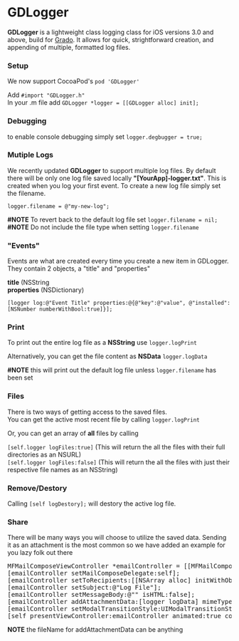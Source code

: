 # GDLogger
<strong>GDLogger</strong> is a lightweight class logging class for iOS versions 3.0 and above, build for <a href="http://gradoapp.com">Grado</a>. It allows for quick, strightforward creation, and appending of multiple, formatted log files.<p>

<h3>Setup</h3>
We now support CocoaPod's <code>pod 'GDLogger'</code><p>

Add <code>#import "GDLogger.h"</code>
<br/>
In your .m file add <code>GDLogger *logger = [[GDLogger alloc] init];</code>

<h3>Debugging</h3>
to enable console debugging simply set <code>logger.degbugger = true;</code><p>
<p>
	
<h3>Mutiple Logs</h3>
We recently updated <strong>GDLogger</strong> to support multiple log files. By default there will be only one log file saved locally <strong>"[YourApp]-logger.txt"</strong>. This is created when you log your first event. To create a new log file simply set the filename. <p>
<p>
<code>logger.filename = @"my-new-log";</code>
<p>
<strong>#NOTE</strong> To revert back to the default log file set <code>logger.filename = nil;</code></br>
<strong>#NOTE</strong> Do not include the file type when setting <code>logger.filename</code></br>

<p>

<h3>"Events"</h3>
Events are what are created every time you create a new item in GDLogger. They contain 2 objects, a "title" and "properties"<p>
<strong>title</strong> (NSString<br/>
<strong>properties</strong> (NSDictionary)<p>
<code>[logger log:@"Event Title" properties:@{@"key":@"value", @"installed":[NSNumber numberWithBool:true]}];</code>

<h3>Print</h3>
To print out the entire log file as a <strong>NSString</strong> use <code>logger.logPrint</code><p>
<p>
Alternatively, you can get the file content as <strong>NSData</strong> <code>logger.logData</code><p>
<strong>#NOTE</strong> this will print out the default log file unless <code>logger.filename</code> has been set
<p>	
	
<h3>Files</h3>
There is two ways of getting access to the saved files.
<br/>
You can get the active most recent file by calling <code>logger.logPrint</code>
<p>
	
Or, you can get an array of <strong>all</strong> files by calling

<code>[self.logger logFiles:true]</code> (This will return the all the files with their full directories as an NSURL)<br/>
<code>[self.logger logFiles:false]</code> (This will return the all the files with just their respective file names as an NSString)
<p>
	
<h3>Remove/Destory</h3>
Calling <code>[self logDestory];</code> will destory the active log file. 
<p>
	
<h3>Share</h3>
There will be many ways you will choose to utilize the saved data. Sending it as an attachment is the most common so we have added an example for you lazy folk out there

<pre>
MFMailComposeViewController *emailController = [[MFMailComposeViewController alloc] init];
[emailController setMailComposeDelegate:self];
[emailController setToRecipients:[[NSArray alloc] initWithObjects:@"email@gmail.com", nil]];
[emailController setSubject:@"Log File"];
[emailController setMessageBody:@"" isHTML:false];
[emailController addAttachmentData:[logger logData] mimeType:@"text/plain" fileName:@"logger.txt"];
[emailController setModalTransitionStyle:UIModalTransitionStyleCoverVertical];
[self presentViewController:emailController animated:true completion:nil];</pre>
        
<p><strong>NOTE</strong> the fileName for addAttachmentData can be anything



